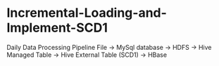 # Incremental-Loading-and-Implement-SCD1
Daily Data Processing Pipeline
File -> MySql database -> HDFS -> Hive Managed Table -> Hive External Table (SCD1) -> HBase
